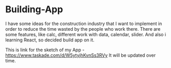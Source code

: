 # Building-App
I have some ideas for the construction industry that I want to implement in order to reduce the time wasted by the people who work there. There are some features, like calc, different work with data, calendar, slider. And also i learning React, so decided build app on it.

This is link for the sketch of my App - https://www.taskade.com/d/W5ytyjhKvnSs3RVy
It will be updated over time.
